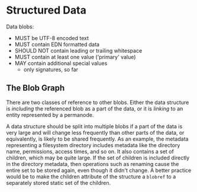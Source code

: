# Structured Data

Data blobs:
- MUST be UTF-8 encoded text
- MUST contain EDN formatted data
- SHOULD NOT contain leading or trailing whitespace
- MUST contain at least one value ('primary' value)
- MAY contain additional special values
    - only signatures, so far

## The Blob Graph

There are two classes of reference to other blobs. Either the data structure is
_including_ the referenced blob as a part of the data, or it is _linking_ to an
entity represented by a permanode.

A data structure should be split into multiple blobs if a part of the data is
very large and will change less frequently than other parts of the data, or
equivalently, is likely to be shared frequently. As an example, the metadata
representing a filesystem directory includes metadata like the directory name,
permissions, access times, and so on. It also contains a set of children, which
may be quite large. If the set of children is included directly in the
directory metadata, then operations such as renaming cause the entire set to be
stored again, even though it didn't change. A better practice would be to
make the children attribute of the structure a `blobref` to a separately stored
static set of the children.
